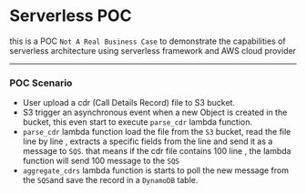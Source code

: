 Serverless POC
==============

this is a POC `Not A Real Business Case` to demonstrate the capabilities of serverless architecture using serverless framework and AWS cloud
provider

----------

### POC Scenario

- User upload a cdr (Call Details Record) file to S3 bucket.
- S3 trigger an asynchronous event when a new Object is created in the bucket, this even start to execute `parse_cdr`
  lambda function.
- `parse_cdr` lambda function load the file from the `S3` bucket, read the file line by line , extracts a specific fields from the line and
  send it as a message to `SQS`.
  that means if the cdr file contains 100 line , the lambda function will send 100 message to the `SQS`
- `aggregate_cdrs` lambda function is starts to poll the new message from the `SQS`and save the record in a `DynamoDB` table.


